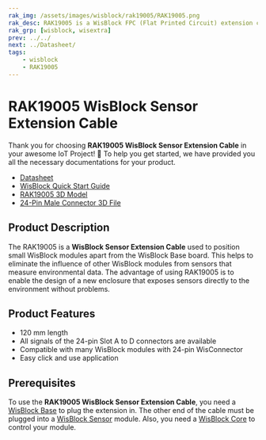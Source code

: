```yaml
---
rak_img: /assets/images/wisblock/rak19005/RAK19005.png
rak_desc: RAK19005 is a WisBlock FPC (Flat Printed Circuit) extension cable for Slot A to D WisBlock modules.
rak_grp: [wisblock, wisextra]
prev: ../../
next: ../Datasheet/
tags:
    - wisblock
    - RAK19005
---
```


# RAK19005 WisBlock Sensor Extension Cable

Thank you for choosing **RAK19005 WisBlock Sensor Extension Cable** in your awesome IoT Project! 🎉 To help you get started, we have provided you all the necessary documentations for your product.

* [Datasheet](../Datasheet/)
* <a href="../../Quickstart/" target="_blank">WisBlock Quick Start Guide</a>
* [RAK19005 3D Model](https://downloads.rakwireless.com/3D_File/WisBlock/3D_RAK19005.stp)
* [24-Pin Male Connector 3D File](https://downloads.rakwireless.com/3D_File/Accessory/WisConnector/M24S1003K6M.stp)


## Product Description

The RAK19005 is a **WisBlock Sensor Extension Cable** used to position small WisBlock modules apart from the WisBlock Base board. This helps to eliminate the influence of other WisBlock modules from sensors that measure environmental data. The advantage of using RAK19005 is to enable the design of a new enclosure that exposes sensors directly to the environment without problems.


## Product Features

* 120&nbsp;mm length
* All signals of the 24-pin Slot A to D connectors are available
* Compatible with many WisBlock modules with 24-pin WisConnector
* Easy click and use application

## Prerequisites

To use the **RAK19005 WisBlock Sensor Extension Cable**, you need a [WisBlock Base](/Product-Categories/WisBlock/#wisblock-base) to plug the extension in. The other end of the cable must be plugged into a [WisBlock Sensor](/Product-Categories/WisBlock/#wisblock-sensor) module. Also, you need a [WisBlock Core](/Product-Categories/WisBlock/#wisblock-core) to control your module.

